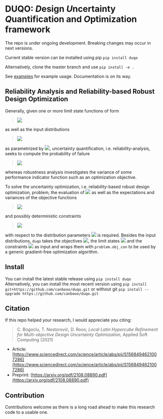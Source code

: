 # DUQO: *D*esign *U*ncertainty *Q*uantification and *O*ptimization framework
The repo is under ongoing development. Breaking changes may occur in next versions.

Current stable version can be installed using pip
`pip install duqo`

Alternatively, clone the master branch and use `pip install -e .`

See [examples](https://github.com/canbooo/duqo/tree/master/examples) for example usage. Documentation is on its way.

## Reliability Analysis and Reliability-based Robust Design Optimization
Generally, given one or more limit state functions of form
> <img src="https://render.githubusercontent.com/render/math?math=%5Ccolor%7Bred%7D%20g(%5Cmathbf%7Bx%7D)%3A%20%5Cmathbb%7BR%7D%5En%20%5Crightarrow%20%5Cmathbb%7BR%7D">
as well as  the input distributions 
> <img src="https://render.githubusercontent.com/render/math?math=%5Ccolor%7Bred%7D%20%5Cmathbf%7BX%7D%20%5Csim%20F_%7B%5Cmathbf%7BX%7D%7D(%5Ccdot%2C%20%5Cboldsymbol%7B%5Ctheta%7D_%7B%5Cmathbf%7BX%7D%7D)">
as parametrized by <img src="https://render.githubusercontent.com/render/math?math=%5Ccolor%7Bred%7D%20%5Cboldsymbol%7B%5Ctheta%7D_%7B%5Cmathbf%7BX%7D%7D">, 
uncertainty quantification, i.e. reliability-analysis, seeks to compute the probability of failure
> <img src="https://render.githubusercontent.com/render/math?math=%5Ccolor%7Bred%7D%20P(%5Cmathcal%7BF%7D)%20%3D%20P(g(%5Cmathbf%7BX%7D)%20%3C%200)">
whereas robustness analysis investigates the variance of some performance indicator function such as an optimization objective.

To solve the uncertainty optimization, i.e. reliability-based robust design optimization, problem, the evaluation of <img src="https://render.githubusercontent.com/render/math?math=%5Ccolor%7Bred%7D%20P(%5Cmathcal%7BF%7D)">
as well as the expectations and variances of the objective functions 
> <img src="https://render.githubusercontent.com/render/math?math=%5Ccolor%7Bred%7D%20f(%5Cmathbf%7Bx%7D)%3A%20%5Cmathbb%7BR%7D%5En%20%5Crightarrow%20%5Cmathbb%7BR%7D">
and possibly deterministic constraints
> <img src="https://render.githubusercontent.com/render/math?math=%5Ccolor%7Bred%7D%20c(%5Cmathbf%7Bx%7D)%3A%20%5Cmathbb%7BR%7D%5En%20%5Crightarrow%20%5Cmathbb%7BR%7D">
with respect to the distribution parameters <img src="https://render.githubusercontent.com/render/math?math=%5Ccolor%7Bred%7D%20%5Ctheta_%7B%5Cmathbf%7BX%7D%7D">
is required. Besides the input distributions, `duqo` takes the objectives <img src="https://render.githubusercontent.com/render/math?math=%5Ccolor%7Bred%7D%20f_i(%5Ccdot)">,
the limit states <img src="https://render.githubusercontent.com/render/math?math=%5Ccolor%7Bred%7D%20g_j(%5Ccdot)"> and the constraints 
<img src="https://render.githubusercontent.com/render/math?math=%5Ccolor%7Bred%7D%20c_k(%5Ccdot)">
as input and wraps them with `problem.obj_con` to be used by a generic gradient-free optimization algorithm.

## Install
You can install the latest stable release using 
`pip install duqo`
Alternatively, you can install the most recent version using
`pip install git+https://github.com/canbooo/duqo.git`
or without git
`pip install --upgrade https://github.com/canbooo/duqo.git`

## Citation
If this repo helped your research, I would appreciate you citing:

> C. Bogoclu, T. Nestorović, D. Roos; *Local Latin Hypercube Refinement for Multi-objective Design Uncertainty Optimization*,
Applied Soft Computing (2021)

- Article: [https://www.sciencedirect.com/science/article/abs/pii/S1568494621007286](https://www.sciencedirect.com/science/article/abs/pii/S1568494621007286)
- Preprint: [https://arxiv.org/pdf/2108.08890.pdf](https://arxiv.org/pdf/2108.08890.pdf)

## Contribution
Contributions welcome as there is a long road ahead to make this research code to a usable one.

